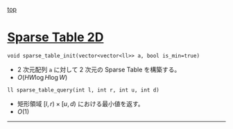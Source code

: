[top](../README.md)

# [Sparse Table 2D](./name.cpp)

`void sparse_table_init(vector<vector<ll>> a, bool is_min=true)`
- 2 次元配列 `a` に対して 2 次元の Sparse Table を構築する。
- $O(HW\log{H}\log{W})$

`ll sparse_table_query(int l, int r, int u, int d)`
- 矩形領域 $[l, r) \times [u, d)$ における最小値を返す。
- $O(1)$

---

```cpp
```